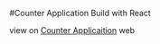 #Counter Application Build with React

view on [Counter Applicaition](https://nagarjuna06.github.io/counter-application/) web
